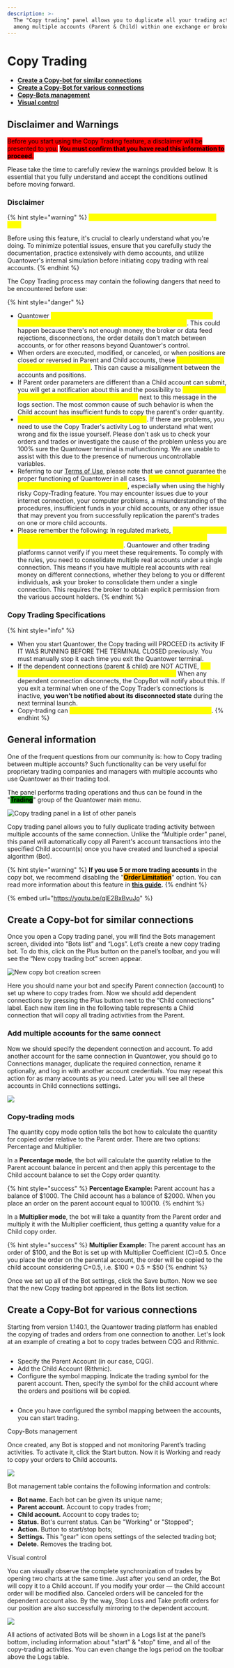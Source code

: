 ```yaml
---
description: >-
  The "Copy trading" panel allows you to duplicate all your trading activities
  among multiple accounts (Parent & Child) within one exchange or broker.
---
```


# Copy Trading

* [**Create a Copy-bot for similar connections**](copy-trading.md#create-a-copy-bot-for-similar-connections)
* [**Create a Copy-Bot for various connections**](copy-trading.md#create-a-copy-bot-for-various-connections)
* [**Copy-Bots management**](copy-trading.md#copy-bots-management)
* [**Visual control**](copy-trading.md#visual-control)

## Disclaimer and Warnings

<mark style="background-color:red;">Before you start using the Copy Trading feature, a disclaimer will be presented to you.</mark> <mark style="background-color:red;"></mark><mark style="background-color:red;">**You must confirm that you have read this information to proceed**</mark><mark style="background-color:red;">.</mark>&#x20;

Please take the time to carefully review the warnings provided below. It is essential that you fully understand and accept the conditions outlined before moving forward.

### Disclaimer

{% hint style="warning" %}
<mark style="color:yellow;">**COPY TRADING CARRIES A HIGH LEVEL OF RISK**</mark>

Before using this feature, it's crucial to clearly understand what you're doing. To minimize potential issues, ensure that you carefully study the documentation, practice extensively with demo accounts, and utilize Quantower's internal simulation before initiating copy trading with real accounts.
{% endhint %}

The Copy Trading process may contain the following dangers that need to be encountered before use:

{% hint style="danger" %}
* Quantower <mark style="color:yellow;">**may not be able to copy, change, or cancel an order, or close or reverse a position on one or more child accounts**</mark>. This could happen because there's not enough money, the broker or data feed rejections, disconnections, the order details don't match between accounts, or for other reasons beyond Quantower's control.
* When orders are executed, modified, or canceled, or when positions are closed or reversed in Parent and Child accounts, these <mark style="color:yellow;">**actions may not happen at the same time**</mark>. This can cause a misalignment between the accounts and positions.
* If Parent order parameters are different than a Child account can submit, you will get a notification about this and the possibility to <mark style="color:yellow;">**manually copy the order by clicking the Open OE button**</mark> next to this message in the logs section. The most common cause of such behavior is when the Child account has insufficient funds to copy the parent's order quantity.
* <mark style="color:yellow;">**YOU ARE RESPONSIBLE FOR YOUR TRADES**</mark>. If there are problems, you need to use the Copy Trader's activity Log to understand what went wrong and fix the issue yourself. Please don't ask us to check your orders and trades or investigate the cause of the problem unless you are 100% sure the Quantower terminal is malfunctioning. We are unable to assist with this due to the presence of numerous uncontrollable variables.
* Referring to our [Terms of Use](https://www.quantower.com/terms-of-use), please note that we cannot guarantee the proper functioning of Quantower in all cases. <mark style="color:yellow;">**Your use of the platform and all its features is at your own risk**</mark>, especially when using the highly risky Copy-Trading feature. You may encounter issues due to your internet connection, your computer problems, a misunderstanding of the procedures, insufficient funds in your child accounts, or any other issue that may prevent you from successfully replication the parent's trades on one or more child accounts.
* Please remember the following: In regulated markets, <mark style="color:yellow;">**you can only copy trades to multiple real accounts if you own the accounts or have explicit permission to manage them**</mark>. Quantower and other trading platforms cannot verify if you meet these requirements. To comply with the rules, you need to consolidate multiple real accounts under a single connection. This means if you have multiple real accounts with real money on different connections, whether they belong to you or different individuals, ask your broker to consolidate them under a single connection. This requires the broker to obtain explicit permission from the various account holders.
{% endhint %}

### Copy Trading Specifications

{% hint style="info" %}
* When you start Quantower, the Copy trading will PROCEED its activity IF IT WAS RUNNING BEFORE THE TERMINAL CLOSED previously. You must manually stop it each time you exit the Quantower terminal.
* If the dependent connections (parent & child) are NOT ACTIVE, <mark style="color:yellow;">**the CopyBot will copy orders for active connections only**</mark><mark style="color:yellow;">.</mark> When any dependent connection disconnects, the CopyBot will notify about this. If you exit a terminal when one of the Copy Trader’s connections is inactive, **you won’t be notified about its disconnected state** during the next terminal launch.
* Copy-trading can <mark style="color:yellow;">**work only if the Quantower terminal is launched**</mark>.
{% endhint %}

## **General information**

One of the frequent questions from our community is: how to Copy trading between multiple accounts? Such functionality can be very useful for proprietary trading companies and managers with multiple accounts who use Quantower as their trading tool.

The panel performs trading operations and thus can be found in the "<mark style="background-color:green;">**Trading**</mark>" group of the Quantower main menu.

![Copy trading panel in a list of other panels](../.gitbook/assets/frame-9.png)

Copy trading panel allows you to fully duplicate trading activity between multiple accounts of the same connection. Unlike the “Multiple order” panel, this panel will automatically copy all Parent's account transactions into the specified Child account(s) once you have created and launched a special algorithm (Bot).

{% hint style="warning" %}
**If you use 5 or more trading accounts** in the copy bot, we recommend disabling the "<mark style="background-color:orange;">**Order Limitation**</mark>" option. You can read more information about this feature in [**this guide**](../general-settings/general-settings-1.md#trading-protection)**.**
{% endhint %}

{% embed url="https://youtu.be/qIE2BxBvuJo" %}

## Create a Copy-bot for similar connections

Once you open a Copy trading panel, you will find the Bots management screen, divided into “Bots list” and “Logs”. Let’s create a new copy trading bot. To do this, click on the Plus button on the panel’s toolbar, and you will see the “New copy trading bot” screen appear.

![New copy bot creation screen](../.gitbook/assets/frame-10.png)

Here you should name your bot and specify Parent connection (account) to set up where to copy trades from. Now we should add dependent connections by pressing the Plus button next to the “Child connections” label. Each new item line in the following table represents a Child connection that will copy all trading activities from the Parent.&#x20;

### Add multiple accounts for the same connect&#xD;

Now we should specify the dependent connection and account. To add another account for the same connection in Quantower, you should go to Connections manager, duplicate the required connection, rename it optionally, and log in with another account credentials. You may repeat this action for as many accounts as you need. Later you will see all these accounts in Child connections settings.

![](../.gitbook/assets/frame-11.png)

### Copy-trading mods&#xD;

The quantity copy mode option tells the bot how to calculate the quantity for copied order relative to the Parent order. There are two options: Percentage and Multiplier.

In a **Percentage mode**, the bot will calculate the quantity relative to the Parent account balance in percent and then apply this percentage to the Child account balance to set the Copy order quantity.

{% hint style="success" %}
**Percentage Example:** Parent account has a balance of $1000. The Child account has a balance of $2000. When you place an order on the parent account equal to $100 (10% of the total balance), an order will be placed automatically on the child account for 10% of its total balance, or 200$.
{% endhint %}

In a **Multiplier mode**, the bot will take a quantity from the Parent order and multiply it with the Multiplier coefficient, thus getting a quantity value for a Child copy order.

{% hint style="success" %}
**Multiplier Example:** The parent account has an order of $100, and the Bot is set up with Multiplier Coefficient (C)=0.5. Once you place the order on the parental account, the order will be copied to the child account considering C=0.5, i.e. $100 \* 0.5 = $50
{% endhint %}

Once we set up all of the Bot settings, click the Save button. Now we see that the new Copy trading bot appeared in the Bots list section.

## Create a Copy-Bot for various connections

Starting from version 1.140.1, the Quantower trading platform has enabled the copying of trades and orders from one connection to another. Let's look at an example of creating a bot to copy trades between CQG and Rithmic.

<figure><img src="../.gitbook/assets/image (425).png" alt=""><figcaption></figcaption></figure>

* Specify the Parent Account (in our case, CQG).
* Add the Child Account (Rithmic).
* Configure the symbol mapping. Indicate the trading symbol for the parent account. Then, specify the symbol for the child account where the orders and positions will be copied.

<figure><img src="../.gitbook/assets/image (426).png" alt=""><figcaption></figcaption></figure>

* Once you have configured the symbol mapping between the accounts, you can start trading.

Copy-Bots management


Once created, any Bot is stopped and not monitoring Parent’s trading activities. To activate it, click the Start button. Now it is Working and ready to copy your orders to Child accounts.

![](../.gitbook/assets/frame-12.png)

Bot management table contains the following information and controls:

* **Bot name.** Each bot can be given its unique name;
* **Parent account.** Account to copy trades from;
* **Child account.** Account to copy trades to;
* **Status.** Bot's current status. Can be "Working" or "Stopped";
* **Action.** Button to start/stop bots;
* **Settings.** This "gear" icon opens settings of the selected trading bot;
* **Delete.** Removes the trading bot.

Visual control


You can visually observe the complete synchronization of trades by opening two charts at the same time. Just after you send an order, the Bot will copy it to a Child account. If you modify your order — the Child account order will be modified also. Canceled orders will be canceled for the dependent account also. By the way, Stop Loss and Take profit orders for our position are also successfully mirroring to the dependent account.

![](../.gitbook/assets/image-20.png)

All actions of activated Bots will be shown in a Logs list at the panel’s bottom, including information about "start" & "stop" time, and all of the copy-trading activities. You can even change the logs period on the toolbar above the Logs table.
